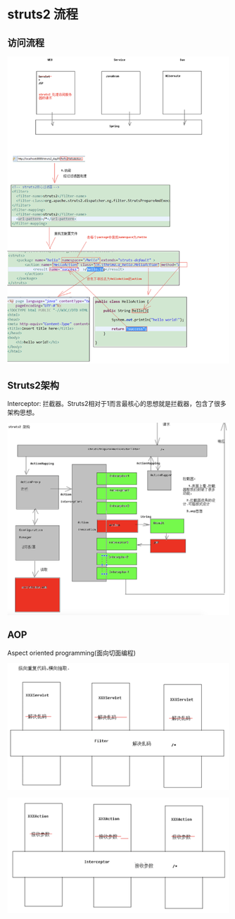 # struts2 流程

## 访问流程

![](../../.gitbook/assets/image.png)

## Struts2架构

Interceptor: 拦截器。Struts2相对于1而言最核心的思想就是拦截器，包含了很多架构思想。

![](../../.gitbook/assets/image%20%2817%29.png)

##  AOP

Aspect oriented programming\(面向切面编程\)

![](../../.gitbook/assets/image%20%2820%29.png)

![](../../.gitbook/assets/image%20%282%29.png)



